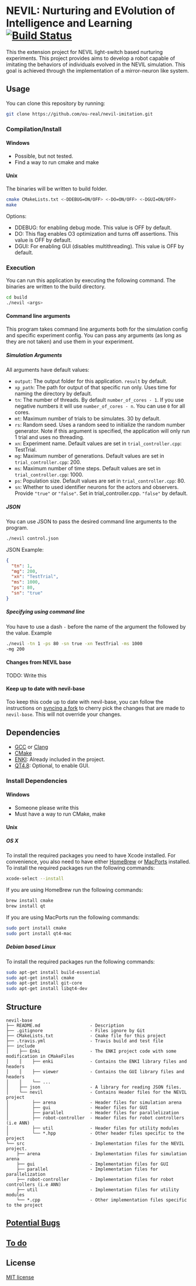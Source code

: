# NEVIL: Nurturing and EVolution of Intelligence and Learning [![Build Status](https://travis-ci.org/ou-real/nevil-base.svg?branch=master)](https://travis-ci.org/ou-real/nevil-base)

This the extension project for NEVIL light-switch based nurturing experiments. This project provides aims to develop a robot capable of imitating the behaviors of individuals evolved in the NEVIL simulation. This goal is achieved through the implementation of a mirror-neuron like system.

## Usage

You can clone this repository by running:

``` bash
git clone https://github.com/ou-real/nevil-imitation.git
```

### Compilation/Install

#### Windows

* Possible, but not tested.
* Find a way to run cmake and make

#### Unix

The binaries will be written to build folder.

``` bash
cmake CMakeLists.txt <-DDEBUG=ON/OFF> <-DO=ON/OFF> <-DGUI=ON/OFF>
make
```

Options:

* DDEBUG: for enabling debug mode. This value is OFF by default.
* DO: This flag enables O3 optimization and turns off assertions. This value is OFF by default.
* DGUI: For enabling GUI (disables multithreading). This value is OFF by default.

### Execution

You can run this application by executing the following command. The binaries are written to the build directory.

```bash
cd build
./nevil <args>
```

#### Command line arguments

This program takes command line arguments both for the simulation config and specific experiment config. You can pass any arguments (as long as they are not taken) and use them in your experiment.

##### Simulation Arguments

All arguments have default values:

* `output`: The output folder for this application. `result` by default.
* `xp_path`: The path for output of that specific run only. Uses time for naming the directory by default.
* `tn`: The number of threads. By default `number_of_cores - 1`. If you use negative numbers it will use `number_of_cores - n`. You can use `0` for all cores.
* `mt`: Maximum number of trials to be simulates. 30 by default.
* `rs`: Random seed. Uses a random seed to initialize the random number generator. Note if this argument is specified, the application will only run 1 trial and uses no threading.
* `xn`: Experiment name. Default values are set in `trial_controller.cpp`: TestTrial.
* `mg`: Maximum number of generations. Default values are set in `trial_controller.cpp`: 200.
* `ms`: Maximum number of time steps. Default values are set in `trial_controller.cpp`: 1000.
* `ps`: Population size.  Default values are set in `trial_controller.cpp`: 80.
* `sn`: Whether to used identifier neurons for the actors and observers. Provide `"true"` or `"false"`. Set in trial_controller.cpp. `"false"` by default.

##### JSON

You can use JSON to pass the desired command line arguments to the program.

```bash
./nevil control.json
```

JSON Example:

``` JSON
{
  "tn": 1,
  "mg": 200,
  "xn": "TestTrial",
  "ms": 1000,
  "ps": 80,
  "sn": "true"
}
```

##### Specifying using command line

You have to use a dash `-` before the name of the argument the followed by the value.
Example

``` bash
./nevil -tn 1 -ps 80 -sn true -xn TestTrial -ms 1000
-mg 200
```

#### Changes from NEVIL base

TODO: Write this

#### Keep up to date with nevil-base

Too keep this code up to date with nevil-base, you can follow the instructions on [syncing a fork](https://help.github.com/articles/syncing-a-fork/) to cherry pick the changes that are made to `nevil-base`. This will not override your changes.

## Dependencies

* [GCC](https://gcc.gnu.org) or [Clang](http://clang.llvm.org)
* [CMake](http://www.cmake.org)
* [ENKI](http://home.gna.org/enki/): Already included in the project.
* [QT4.8](http://qt-project.org/doc/qt-4.8/): Optional, to enable GUI.

### Install Dependencies

#### Windows

* Someone please write this
* Must have a way to run CMake, make

#### Unix

##### OS X

To install the required packages you need to have Xcode installed. For convenience, you also need to have either [HomeBrew](http://brew.sh) or [MacPorts](https://www.macports.org) installed.
To install the required packages run the following commands:

```bash
xcode-select --install
```

If you are using HomeBrew run the following commands:

```bash
brew install cmake
brew install qt
```

If you are using MacPorts run the following commands:

```bash
sudo port install cmake
sudo port install qt4-mac
```

##### Debian based Linux

To install the required packages run the following commands:

```bash
sudo apt-get install build-essential
sudo apt-get install cmake
sudo apt-get install git-core
sudo apt-get install libqt4-dev
```

## Structure

    nevil-base
    ├── README.md                   - Description
    ├── .gitignore                  - Files ignore by Git
    ├── CMakeLists.txt              - Cmake file for this project
    ├── .travis.yml                 - Travis build and test file
    ├── include
    │    ├── Enki                   - The ENKI project code with some modification in CMakeFiles
    │    │    ├── enki              - Contains the ENKI library files and headers
    │    │    ├── viewer            - Contains the GUI library files and headers
    │    │    └── ...
    │    ├── json                   - A library for reading JSON files.
    │    └── nevil                  - Contains Header files for the NEVIL project
    │         ├── arena             - Header files for simulation arena
    │         ├── gui               - Header files for GUI
    │         ├── parallel          - Header files for parallelization
    │         ├── robot-controller  - Header files for robot controllers (i.e ANN)
    │         ├── util              - Header files for utility modules
    │         └── *.hpp             - Other header files specific to the project
    └── src                         - Implementation files for the NEVIL project.
        ├── arena                   - Implementation files for simulation arena
        ├── gui                     - Implementation files for GUI
        ├── parallel                - Implementation files for parallelization
        ├── robot-controller        - Implementation files for robot controllers (i.e ANN)
        ├── util                    - Implementation files for utility modules
        └── *.cpp                   - Other implementation files specific to the project

## [Potential Bugs](https://github.com/ou-real/nevil-base/issues)

## [To do](https://github.com/ou-real/nevil-base/milestones)

## License

[MIT license](http://opensource.org/licenses/MIT)

